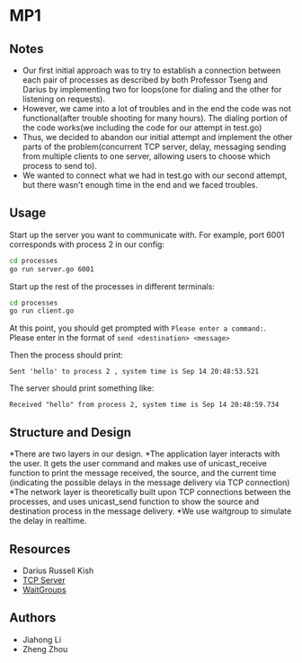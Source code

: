 # MP1

## Notes

* Our first initial approach was to try to establish a connection between each pair of processes as described by both Professor Tseng and Darius by implementing two for loops(one for dialing and the other for listening on requests).
* However, we came into a lot of troubles and in the end the code was not functional(after trouble shooting for many hours). The dialing portion of the code works(we including the code for our attempt in test.go)
* Thus, we decided to abandon our initial attempt and implement the other parts of the problem(concurrent TCP server, delay, messaging sending from multiple clients to one server, allowing users to choose which process to send to).
* We wanted to connect what we had in test.go with our second attempt, but there wasn't enough time in the end and we faced troubles.


## Usage

Start up the server you want to communicate with. For example, port 6001 corresponds with process 2 in our config:

```bash
cd processes
go run server.go 6001
```

Start up the rest of the processes in different terminals:
```bash
cd processes
go run client.go
```
At this point, you should get prompted with `Please enter a command:`. Please enter in the format of `send <destination> <message>`

Then the process should print:

```Sent 'hello' to process 2 , system time is Sep 14 20:48:53.521```

The server should print something like:

```Received "hello" from process 2, system time is Sep 14 20:48:59.734```

## Structure and Design
*There are two layers in our design.
*The application layer interacts with the user. It gets the user command and makes use of unicast_receive function to print the message received, the source, and the current time (indicating the possible delays in the message delivery via TCP connection)
*The network layer is theoretically built upon TCP connections between the processes, and uses unicast_send function to show the source and destination process in the message delivery. 
*We use waitgroup to simulate the delay in realtime.

## Resources
* Darius Russell Kish
* [TCP Server](https://opensource.com/article/18/5/building-concurrent-tcp-server-go)
* [WaitGroups](https://www.golangprograms.com/how-to-use-waitgroup-to-delay-execution-of-the-main-function-until-after-all-goroutines-are-complete.html)
## Authors
* Jiahong Li
* Zheng Zhou
